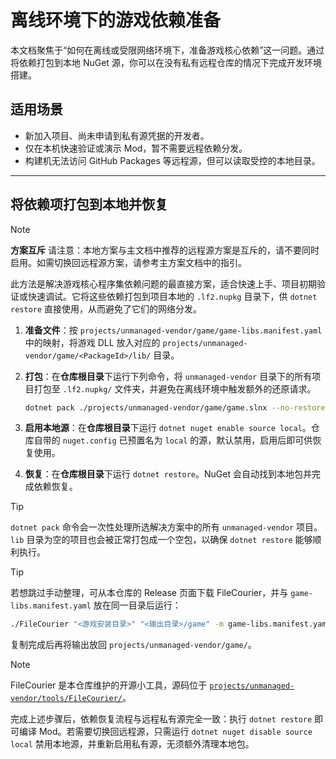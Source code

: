 # 离线环境下的游戏依赖准备

本文档聚焦于“如何在离线或受限网络环境下，准备游戏核心依赖”这一问题。通过将依赖打包到本地 NuGet 源，你可以在没有私有远程仓库的情况下完成开发环境搭建。

## 适用场景

- 新加入项目、尚未申请到私有源凭据的开发者。
- 仅在本机快速验证或演示 Mod，暂不需要远程依赖分发。
- 构建机无法访问 GitHub Packages 等远程源，但可以读取受控的本地目录。

---

## 将依赖项打包到本地并恢复

> [!NOTE]
> **方案互斥**
> 请注意：本地方案与主文档中推荐的远程源方案是互斥的，请不要同时启用。如需切换回远程源方案，请参考主方案文档中的指引。

此方法是解决游戏核心程序集依赖问题的最直接方案，适合快速上手、项目初期验证或快速调试。它将这些依赖打包到项目本地的 `.lf2.nupkg` 目录下，供 `dotnet restore` 直接使用，从而避免了它们的网络分发。

1. **准备文件**：按 `projects/unmanaged-vendor/game/game-libs.manifest.yaml` 中的映射，将游戏 DLL 放入对应的 `projects/unmanaged-vendor/game/<PackageId>/lib/` 目录。
2. **打包**：在**仓库根目录**下运行下列命令，将 `unmanaged-vendor` 目录下的所有项目打包至 `.lf2.nupkg/` 文件夹，并避免在离线环境中触发额外的还原请求。

   ```bash
   dotnet pack ./projects/unmanaged-vendor/game/game.slnx --no-restore -c Release
   ```
3. **启用本地源**：在**仓库根目录**下运行 `dotnet nuget enable source local`。仓库自带的 `nuget.config` 已预置名为 `local` 的源，默认禁用，启用后即可供恢复使用。
4. **恢复**：在**仓库根目录**下运行 `dotnet restore`。NuGet 会自动找到本地包并完成依赖恢复。

> [!TIP]
> `dotnet pack` 命令会一次性处理所选解决方案中的所有 `unmanaged-vendor` 项目。`lib` 目录为空的项目也会被正常打包成一个空包，以确保 `dotnet restore` 能够顺利执行。

> [!TIP]
> 若想跳过手动整理，可从本仓库的 Release 页面下载 FileCourier，并与 `game-libs.manifest.yaml` 放在同一目录后运行：
>
> ```bash
> ./FileCourier "<游戏安装目录>" "<输出目录>/game" -m game-libs.manifest.yaml
> ```
>
> 复制完成后再将输出放回 `projects/unmanaged-vendor/game/`。

> [!NOTE]
> FileCourier 是本仓库维护的开源小工具，源码位于 [`projects/unmanaged-vendor/tools/FileCourier/`](../../projects/unmanaged-vendor/tools/FileCourier/)。

完成上述步骤后，依赖恢复流程与远程私有源完全一致：执行 `dotnet restore` 即可编译 Mod。若需要切换回远程源，只需运行 `dotnet nuget disable source local` 禁用本地源，并重新启用私有源，无须额外清理本地包。
